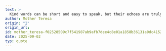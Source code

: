 ```yaml
---
text: >
  Kind words can be short and easy to speak, but their echoes are truly endless.
author: Mother Teresa
origin: "2"
origin_url: 
id: mother_teresa-f02528509c7f541987ab9afb7dee4c8e01a1858b36131a0dc4152f26bc8b812f
date: 2025-09-02
typ: quote
---
```

